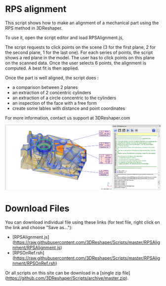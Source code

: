# RPS alignment

This script shows how to make an alignment of a mechanical part using the RPS method in 3DReshaper. 

To use it, open the script editor and load RPSAlignment.js,

The script requests to click points on the scene (3 for the first plane, 2 for the second plane, 1 for the last one). 
For each series of points, the script shows a red plane in the model. The  user has to click points on this plane on the scanned data. Once the user 
selects 6 points, the alignment is computed. A best fit is then applied. 
 
Once the part is well aligned, the script does :
 - a comparison between 2 planes
 - an extraction of 2 concentric cylinders
 - an extraction of a circle concentric to the cylinders
 - an inspection of the face with a free form
 - create some lables with distance and point coordinates

 For more information, contact us support at 3DReshaper\.com

![alt text](https://raw.githubusercontent.com/3DReshaper/Scripts/master/RPSAlignment/Screenshot.png "screenshot")

# Download Files

You can download individual file using these links (for text file, right click on the link and choose "Save as..."):

- [RPSAlignment.js] (https://raw.githubusercontent.com/3DReshaper/Scripts/master/RPSAlignment/RPSAlignment.js)
- [RPSOnRef.rsh] (https://raw.githubusercontent.com/3DReshaper/Scripts/master/RPSAlignment/RPSOnRef.rsh)

Or all scripts on this site can be download in a [single zip file] (https://github.com/3DReshaper/Scripts/archive/master.zip).

